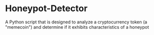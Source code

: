# Honeypot-Detector
A Python script that is designed to analyze a cryptocurrency token (a "memecoin") and determine if it exhibits characteristics of a honeypot

